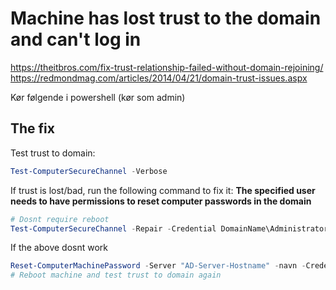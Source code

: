 # Machine has lost trust to the domain and can't log in

<https://theitbros.com/fix-trust-relationship-failed-without-domain-rejoining/>
<https://redmondmag.com/articles/2014/04/21/domain-trust-issues.aspx>

Kør følgende i powershell (kør som admin)

## The fix

Test trust to domain:

```powershell
Test-ComputerSecureChannel -Verbose
```

If trust is lost/bad, run the following command to fix it:
__The specified user needs to have permissions to reset computer passwords in the domain__

```powershell
# Dosnt require reboot
Test-ComputerSecureChannel -Repair -Credential DomainName\Administrator
```

If the above dosnt work

```powershell
Reset-ComputerMachinePassword -Server "AD-Server-Hostname" -navn -Credential domain\server-administrator-user
# Reboot machine and test trust to domain again
```
